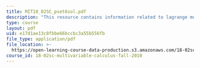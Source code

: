 ```yaml
---
title: MIT18_02SC_pset6sol.pdf
description: "This resource contains information related to lagrange multipliers and voltage.  \r\n\r\n "
type: course
layout: pdf
uid: e17d1ae13c8fbbe66bccbc3a55b556fb
file_type: application/pdf
file_location: >-
  https://open-learning-course-data-production.s3.amazonaws.com/18-02sc-multivariable-calculus-fall-2010/e17d1ae13c8fbbe66bccbc3a55b556fb_MIT18_02SC_pset6sol.pdf
course_id: 18-02sc-multivariable-calculus-fall-2010
---
```

